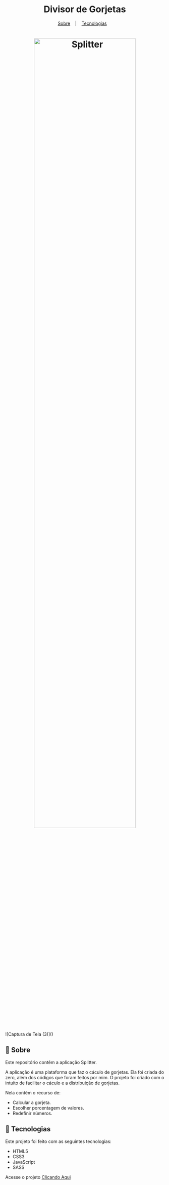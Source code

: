 <h1 align="center">Divisor de Gorjetas </h1>

<p align="center">
  <a href="#book-sobre">Sobre</a>
  &nbsp;&nbsp;&nbsp;|&nbsp;&nbsp;&nbsp;
  <a href="#hammer-tecnologias">Tecnologias</a>
  &nbsp;&nbsp;&nbsp;
<p>

<h1 align="center" display="flex">
  <img src="https://user-images.githubusercontent.com/80855598/147369404-a8fb189e-fa54-41de-9ab5-e29b0e392b2c.png" width="80%" alt="Splitter" title="Splitter">
</h1>
![Captura de Tela (3)]()

## :book: Sobre
Este repositório contêm a aplicação Splitter.

A aplicação é uma plataforma que faz o cáculo de gorjetas.
Ela foi criada do zero, além dos códigos que foram feitos por mim.
O projeto foi criado com o intuito de facilitar o cáculo e a distribuição de gorjetas.

Nela contêm o recurso de: 
- Calcular a gorjeta.
- Escolher porcentagem de valores. 
- Redefinir números.

## :hammer: Tecnologias
Este projeto foi feito com as seguintes tecnologias:
- HTML5
- CSS3
- JavaScript 
- SASS

Acesse o projeto [Clicando Aqui](https://jhonlsn.github.io/Splitter/) 